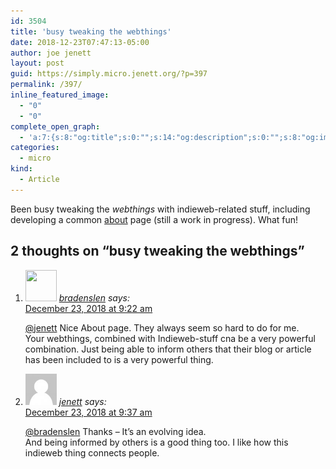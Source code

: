 ```yaml
---
id: 3504
title: 'busy tweaking the webthings'
date: 2018-12-23T07:47:13-05:00
author: joe jenett
layout: post
guid: https://simply.micro.jenett.org/?p=397
permalink: /397/
inline_featured_image:
  - "0"
  - "0"
complete_open_graph:
  - 'a:7:{s:8:"og:title";s:0:"";s:14:"og:description";s:0:"";s:8:"og:image";s:0:"";s:7:"og:type";s:0:"";s:12:"twitter:card";s:7:"summary";s:19:"twitter:description";s:0:"";s:15:"twitter:creator";s:0:"";}'
categories:
  - micro
kind:
  - Article
---
```

Been busy tweaking the _webthings_ with indieweb-related stuff, including developing a common [about](https://jenett.org/) page (still a work in progress). What fun!

<h2 id="comments-title">2 thoughts on “<span>busy tweaking the webthings</span>”		</h2>


<ol class="commentlist">
<li class="comment even thread-even depth-1 u-comment h-cite h-entry p-comment" id="li-comment-346">
<article id="comment-346" class="comment " itemprop="comment" itemscope="" itemtype="http://schema.org/Comment">
<footer>
<address class="comment-author p-author author vcard hcard h-card" itemprop="creator" itemscope="" itemtype="http://schema.org/Person">
<img alt="" src="https://micro.blog/bradenslen/avatar.jpg" srcset="https://micro.blog/bradenslen/avatar.jpg 2x" class="avatar avatar-50 photo avatar-default local-avatar u-photo" itemprop="image" loading="lazy" width="50" height="50">				<cite class="fn p-name" itemprop="name"><a href="https://micro.blog/bradenslen" rel="external nofollow ugc" class="u-url url">bradenslen</a></cite> <span class="says">says:</span>					</address>
<!-- .comment-author .vcard -->

<div class="comment-meta commentmetadata">
<a href="https://micro.blog/bradenslen/1531337"><time class="updated published dt-updated dt-published" datetime="2018-12-23T09:22:56-05:00" itemprop="datePublished dateModified dateCreated">
December 23, 2018 at 9:22 am						</time></a>
</div>
<!-- .comment-meta .commentmetadata -->
</footer>

<div class="comment-content e-content p-summary p-name" itemprop="text name description">
<p><a href="https://micro.blog/jenett" rel="nofollow ugc">@jenett</a> Nice About page.  They always seem so hard to do for me.<br>
Your webthings, combined with Indieweb-stuff cna be a very powerful combination.  Just being able to inform others that their blog or article has been included to is a very powerful thing.</p>
</div>

<div class="reply">
</div>
<!-- .reply -->
</article><!-- #comment-## -->
</li>
<!-- #comment-## -->
<li class="comment odd alt thread-odd thread-alt depth-1 u-comment h-cite h-entry p-comment" id="li-comment-347">
<article id="comment-347" class="comment " itemprop="comment" itemscope="" itemtype="http://schema.org/Comment">
<footer>
<address class="comment-author p-author author vcard hcard h-card" itemprop="creator" itemscope="" itemtype="http://schema.org/Person">
<img alt="" src="/wp-content/plugins/webmention/img/mm.jpg" srcset="/wp-content/plugins/webmention/img/mm.jpg 2x" class="avatar avatar-50 photo avatar-default u-photo" itemprop="image" loading="lazy" width="50" height="50">				<cite class="fn p-name" itemprop="name"><a href="https://micro.blog/jenett" rel="external nofollow ugc" class="u-url url">jenett</a></cite> <span class="says">says:</span>					</address>
<!-- .comment-author .vcard -->

<div class="comment-meta commentmetadata">
<a href="https://micro.blog/jenett/1531448"><time class="updated published dt-updated dt-published" datetime="2018-12-23T09:37:48-05:00" itemprop="datePublished dateModified dateCreated">
December 23, 2018 at 9:37 am						</time></a>
</div>
<!-- .comment-meta .commentmetadata -->
</footer>

<div class="comment-content e-content p-summary p-name" itemprop="text name description">
<p><a href="https://micro.blog/bradenslen" rel="nofollow ugc">@bradenslen</a> Thanks – It’s an evolving idea.<br>
And being informed by others is a good thing too. I like how this indieweb thing connects people.</p></div></article></li></ol>
